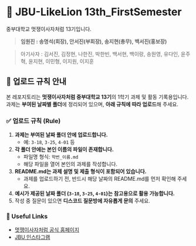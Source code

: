 # 🦁 JBU-LikeLion 13th_FirstSemester
중부대학교 멋쟁이사자처럼 13기입니다.
> **임원진 : 송명석(회장), 안서진(부회장), 송지현(총무), 백서진(홍보장)**

> 아기사자 : 김서진, 김정현, 나한진, 박한빈, 백서현, 백이랑, 송원영, 유다인, 윤주혁, 윤지현, 이민형, 이지원, 이지훈

## 📌 업로드 규칙 안내
본 레포지토리는 **멋쟁이사자처럼 중부대학교 13기**의 1학기 과제 및 활동 기록용입니다.
과제는 **부여된 날짜별 폴더**에 정리되어 있으며, **아래 규칙에 따라 업로드**해 주세요.

### ✅ 업로드 규칙 (Rule)
1. **과제는 부여된 날짜 폴더 안에 업로드합니다.**
   - 예: `3-18`, `3-25`, `4-01` 등
2. **각 폴더 안에는 본인 이름의 파일이 존재합니다.**
   - 파일명 형식: `학번_이름.md`
   - 해당 파일을 열어 본인의 과제를 작성합니다.
3. **README.md는 과제 설명 및 제출 형식이 포함되어 있습니다.**
   - 과제를 업로드하기 전, 반드시 해당 날짜의 README.md를 먼저 확인해 주세요.
4. **예시가 제공된 날짜 폴더 (`3-18`, `3-25`, `4-01`)는 참고용으로 활용 가능합니다.**
5. 작성 중 질문이 있으면 **디스코드 질문방에 자유롭게 문의** 주세요.

### 🔗 Useful Links
- [멋쟁이사자처럼 공식 홈페이지](https://likelion.university/)
- [JBU 인스타그램](https://www.instagram.com/joongbulikelion/)
